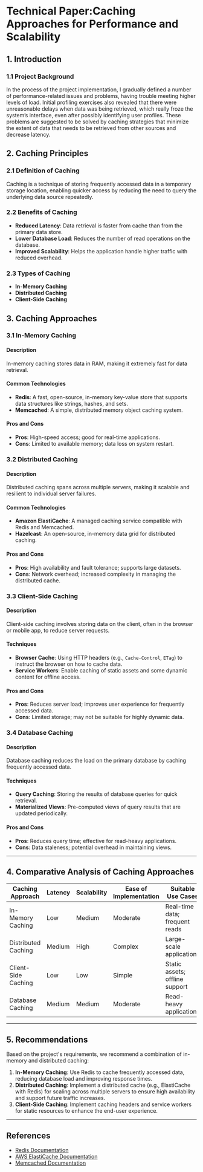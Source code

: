 # Technical Paper:Caching Approaches for Performance and Scalability
## 1. Introduction

### 1.1 Project Background
In the process of the project implementation, I gradually defined a number of performance-related issues and problems, having trouble meeting higher levels of load. Initial profiling exercises also revealed that there were unreasonable delays when data was being retrieved, which really froze the system’s interface, even after possibly identifying user profiles. These problems are suggested to be solved by caching strategies that minimize the extent of data that needs to be retrieved from other sources and decrease latency.

## 2. Caching Principles

### 2.1 Definition of Caching
Caching is a technique of storing frequently accessed data in a temporary storage location, enabling quicker access by reducing the need to query the underlying data source repeatedly.

### 2.2 Benefits of Caching
- **Reduced Latency**: Data retrieval is faster from cache than from the primary data store.
- **Lower Database Load**: Reduces the number of read operations on the database.
- **Improved Scalability**: Helps the application handle higher traffic with reduced overhead.

### 2.3 Types of Caching
- **In-Memory Caching**
- **Distributed Caching**
- **Client-Side Caching**

## 3. Caching Approaches

### 3.1 In-Memory Caching
#### Description
In-memory caching stores data in RAM, making it extremely fast for data retrieval.

#### Common Technologies
- **Redis**: A fast, open-source, in-memory key-value store that supports data structures like strings, hashes, and sets.
- **Memcached**: A simple, distributed memory object caching system.

#### Pros and Cons
- **Pros**: High-speed access; good for real-time applications.
- **Cons**: Limited to available memory; data loss on system restart.

### 3.2 Distributed Caching
#### Description
Distributed caching spans across multiple servers, making it scalable and resilient to individual server failures.

#### Common Technologies
- **Amazon ElastiCache**: A managed caching service compatible with Redis and Memcached.
- **Hazelcast**: An open-source, in-memory data grid for distributed caching.

#### Pros and Cons
- **Pros**: High availability and fault tolerance; supports large datasets.
- **Cons**: Network overhead; increased complexity in managing the distributed cache.

### 3.3 Client-Side Caching
#### Description
Client-side caching involves storing data on the client, often in the browser or mobile app, to reduce server requests.

#### Techniques
- **Browser Cache**: Using HTTP headers (e.g., `Cache-Control`, `ETag`) to instruct the browser on how to cache data.
- **Service Workers**: Enable caching of static assets and some dynamic content for offline access.

#### Pros and Cons
- **Pros**: Reduces server load; improves user experience for frequently accessed data.
- **Cons**: Limited storage; may not be suitable for highly dynamic data.

### 3.4 Database Caching
#### Description
Database caching reduces the load on the primary database by caching frequently accessed data.

#### Techniques
- **Query Caching**: Storing the results of database queries for quick retrieval.
- **Materialized Views**: Pre-computed views of query results that are updated periodically.

#### Pros and Cons
- **Pros**: Reduces query time; effective for read-heavy applications.
- **Cons**: Data staleness; potential overhead in maintaining views.

---

## 4. Comparative Analysis of Caching Approaches

| Caching Approach       | Latency | Scalability | Ease of Implementation | Suitable Use Cases             |
|------------------------|---------|-------------|------------------------|--------------------------------|
| In-Memory Caching      | Low     | Medium      | Moderate               | Real-time data; frequent reads |
| Distributed Caching    | Medium  | High        | Complex                | Large-scale applications       |
| Client-Side Caching    | Low     | Low         | Simple                 | Static assets; offline support |
| Database Caching       | Medium  | Medium      | Moderate               | Read-heavy applications        |

---

## 5. Recommendations

Based on the project's requirements, we recommend a combination of in-memory and distributed caching:
1. **In-Memory Caching**: Use Redis to cache frequently accessed data, reducing database load and improving response times.
2. **Distributed Caching**: Implement a distributed cache (e.g., ElastiCache with Redis) for scaling across multiple servers to ensure high availability and support future traffic increases.
3. **Client-Side Caching**: Implement caching headers and service workers for static resources to enhance the end-user experience.

---
## References
- [Redis Documentation](https://redis.io/documentation)
- [AWS ElastiCache Documentation](https://aws.amazon.com/elasticache/)
- [Memcached Documentation](https://memcached.org/)
